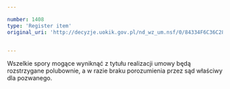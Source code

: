 ```yaml
---

number: 1408
type: 'Register item'
original_uri: 'http://decyzje.uokik.gov.pl/nd_wz_um.nsf/0/84334F6C36C28E37C125744700483336?OpenDocument'


---
```


Wszelkie spory mogące wyniknąć z tytułu realizacji umowy będą rozstrzygane polubownie, a w razie braku porozumienia przez sąd właściwy dla pozwanego. 
